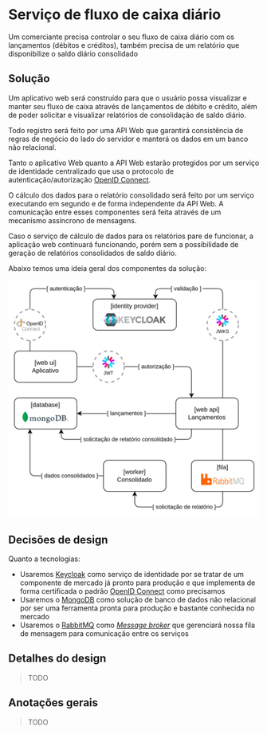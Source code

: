 # Serviço de fluxo de caixa diário

Um comerciante precisa controlar o seu fluxo de caixa diário com os lançamentos
(débitos e créditos), também precisa de um relatório que disponibilize o saldo
diário consolidado

## Solução

Um aplicativo web será construído para que o usuário possa visualizar e manter
seu fluxo de caixa através de lançamentos de débito e crédito, além de poder
solicitar e visualizar relatórios de consolidação de saldo diário.

Todo registro será feito por uma API Web que garantirá consistência de regras
de negócio do lado do servidor e manterá os dados em um banco não relacional.

Tanto o aplicativo Web quanto a API Web estarão protegidos por um serviço de
identidade centralizado que usa o protocolo de autenticação/autorização
[OpenID Connect][OPENID_CONNECT].

O cálculo dos dados para o relatório consolidado será feito por um serviço
executando em segundo e de forma independente da API Web. A comunicação
entre esses componentes será feita através de um mecanismo assíncrono de
mensagens.

Caso o serviço de cálculo de dados para os relatórios pare de funcionar, a
aplicação web continuará funcionando, porém sem a possibilidade de geração de
relatórios consolidados de saldo diário.

Abaixo temos uma ideia geral dos componentes da solução:

![](images/diagrama-componentes.png)


## Decisões de design

Quanto a tecnologias:

- Usaremos [Keycloak][KEYCLOAK] como serviço de identidade por
se tratar de um componente de mercado já pronto para produção e que implementa
de forma certificada o padrão [OpenID Connect][OPENID_CONNECT] como precisamos
- Usaremos o [MongoDB][MONGODB] como solução de banco de dados não relacional
por ser uma ferramenta pronta para produção e bastante conhecida no mercado
- Usaremos o [RabbitMQ][RABBITMQ] como [*Message broker*][MESSAGE_BROKER] que
gerenciará nossa fila de mensagem para comunicação entre os serviços

## Detalhes do design

> TODO

## Anotações gerais

> TODO


[OPENID_CONNECT]: https://openid.net/developers/how-connect-works
[KEYCLOAK]: https://www.keycloak.org
[MONGODB]: https://www.mongodb.com
[RABBITMQ]: https://www.rabbitmq.com
[MESSAGE_BROKER]: https://en.wikipedia.org/wiki/Message_broker